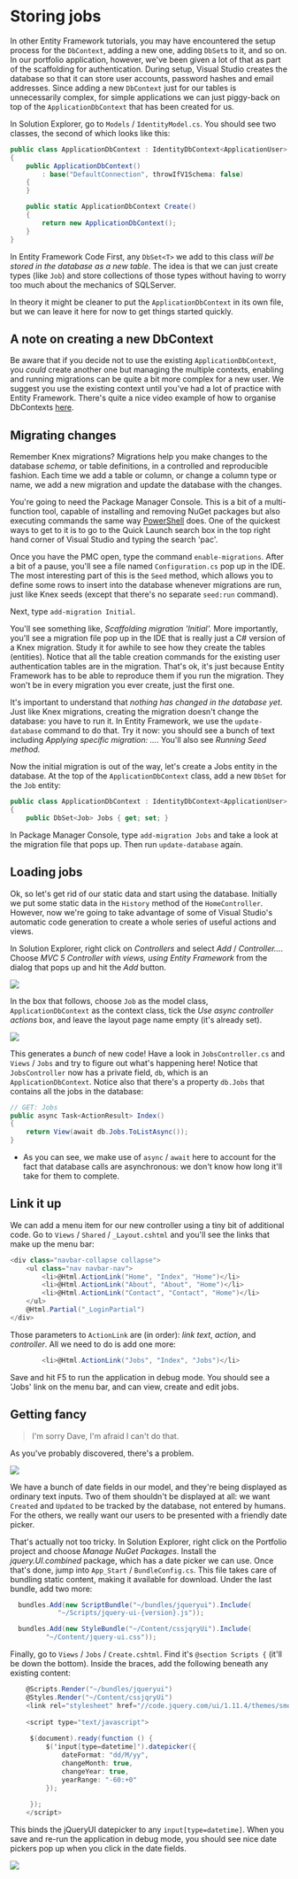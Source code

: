 # Storing jobs

In other Entity Framework tutorials, you may have encountered the setup process for the `DbContext`, adding a new one, adding `DbSet`s to it, and so on. In our portfolio application, however, we've been given a lot of that as part of the scaffolding for authentication. During setup, Visual Studio creates the database so that it can store user accounts, password hashes and email addresses. Since adding a new `DbContext` just for our tables is unnecessarily complex, for simple applications we can just piggy-back on top of the `ApplicationDbContext` that has been created for us.

In Solution Explorer, go to `Models` / `IdentityModel.cs`. You should see two classes, the second of which looks like this:

```cs
public class ApplicationDbContext : IdentityDbContext<ApplicationUser>
{
    public ApplicationDbContext()
        : base("DefaultConnection", throwIfV1Schema: false)
    {
    }

    public static ApplicationDbContext Create()
    {
        return new ApplicationDbContext();
    }
}
```

In Entity Framework Code First, any `DbSet<T>` we add to this class _will be stored in the database as a new table_. The idea is that we can just create types (like `Job`) and store collections of those types without having to worry too much about the mechanics of SQLServer.

In theory it might be cleaner to put the `ApplicationDbContext` in its own file, but we can leave it here for now to get things started quickly.


## A note on creating a new DbContext

Be aware that if you decide not to use the existing `ApplicationDbContext`, you _could_ create another one but managing the multiple contexts, enabling and running migrations can be quite a bit more complex for a new user. We suggest you use the existing context until you've had a lot of practice with Entity Framework. There's quite a nice video example of how to organise DbContexts [here](http://pluralsight.com/training/Player?author=scott-allen&name=aspdotnet-mvc5-fundamentals-m6-ef6&mode=live&clip=2&course=aspdotnet-mvc5-fundamentals).


## Migrating changes

Remember Knex migrations? Migrations help you make changes to the database _schema_, or table definitions, in a controlled and reproducible fashion. Each time we add a table or column, or change a column type or name, we add a new migration and update the database with the changes.

You're going to need the Package Manager Console. This is a bit of a multi-function tool, capable of installing and removing NuGet packages but also executing commands the same way [PowerShell](http://docs.nuget.org/ndocs/tools/powershell-reference) does. One of the quickest ways to get to it is to go to the Quick Launch search box in the top right hand corner of Visual Studio and typing the search 'pac'.

Once you have the PMC open, type the command `enable-migrations`. After a bit of a pause, you'll see a file named `Configuration.cs` pop up in the IDE. The most interesting part of this is the `Seed` method, which allows you to define some rows to insert into the database whenever migrations are run, just like Knex seeds (except that there's no separate `seed:run` command).

Next, type `add-migration Initial`.

You'll see something like, _Scaffolding migration 'Initial'._ More importantly, you'll see a migration file pop up in the IDE that is really just a C# version of a Knex migration. Study it for awhile to see how they create the tables (entities). Notice that all the table creation commands for the existing user authentication tables are in the migration. That's ok, it's just because Entity Framework has to be able to reproduce them if you run the migration. They won't be in every migration you ever create, just the first one.

It's important to understand that _nothing has changed in the database yet_. Just like Knex migrations, creating the migration doesn't change the database: you have to run it. In Entity Framework, we use the `update-database` command to do that.  Try it now: you should see a bunch of text including _Applying specific migration: ..._. You'll also see _Running Seed method._

Now the initial migration is out of the way, let's create a Jobs entity in the database. At the top of the `ApplicationDbContext` class, add a new `DbSet` for the `Job` entity:

```cs
public class ApplicationDbContext : IdentityDbContext<ApplicationUser>
{
    public DbSet<Job> Jobs { get; set; }
```

In Package Manager Console, type `add-migration Jobs` and take a look at the migration file that pops up. Then run `update-database` again.


## Loading jobs

Ok, so let's get rid of our static data and start using the database. Initially we put some static data in the `History` method of the `HomeController`. However, now we're going to take advantage of some of Visual Studio's automatic code generation to create a whole series of useful actions and views.

In Solution Explorer, right click on _Controllers_ and select _Add_ / _Controller..._. Choose _MVC 5 Controller with views, using Entity Framework_ from the dialog that pops up and hit the _Add_ button.

![](portfolio-controller-with-views.png)

In the box that follows, choose `Job` as the model class, `ApplicationDbContext` as the context class, tick the _Use async controller actions_ box, and leave the layout page name empty (it's already set).

![](portfolio-jobs-controller.png)

This generates a _bunch_ of new code! Have a look in `JobsController.cs` and `Views` / `Jobs` and try to figure out what's happening here! Notice that `JobsController` now has a private field, `db`, which is an `ApplicationDbContext`. Notice also that there's a property `db.Jobs` that contains all the jobs in the database:

```cs
// GET: Jobs
public async Task<ActionResult> Index()
{
    return View(await db.Jobs.ToListAsync());
}
```

 - As you can see, we make use of `async` / `await` here to account for the fact that database calls are asynchronous: we don't know how long it'll take for them to complete.


## Link it up

We can add a menu item for our new controller using a tiny bit of additional code. Go to `Views` / `Shared` / `_Layout.cshtml` and you'll see the links that make up the menu bar:

```cs
<div class="navbar-collapse collapse">
    <ul class="nav navbar-nav">
        <li>@Html.ActionLink("Home", "Index", "Home")</li>
        <li>@Html.ActionLink("About", "About", "Home")</li>
        <li>@Html.ActionLink("Contact", "Contact", "Home")</li>
    </ul>
    @Html.Partial("_LoginPartial")
</div>
```
Those parameters to `ActionLink` are (in order): _link text_, _action_, and _controller_. All we need to do is add one more:

```cs
        <li>@Html.ActionLink("Jobs", "Index", "Jobs")</li>
```

Save and hit F5 to run the application in debug mode. You should see a 'Jobs' link on the menu bar, and can view, create and edit jobs.


## Getting fancy

> I'm sorry Dave, I'm afraid I can't do that.

As you've probably discovered, there's a problem.

![](portfolio-form-validation.png)

We have a bunch of date fields in our model, and they're being displayed as ordinary text inputs. Two of them shouldn't be displayed at all: we want `Created` and `Updated` to be tracked by the database, not entered by humans. For the others, we really want our users to be presented with a friendly date picker.

That's actually not too tricky. In Solution Explorer, right click on the Portfolio project and choose _Manage NuGet Packages_. Install the _jquery.UI.combined_ package, which has a date picker we can use. Once that's done, jump into `App_Start` / `BundleConfig.cs`. This file takes care of bundling static content, making it available for download. Under the last bundle, add two more:

```cs
  bundles.Add(new ScriptBundle("~/bundles/jqueryui").Include(  
            "~/Scripts/jquery-ui-{version}.js")); 

  bundles.Add(new StyleBundle("~/Content/cssjqryUi").Include(  
         "~/Content/jquery-ui.css")); 
```

Finally, go to `Views` / `Jobs` / `Create.cshtml`. Find it's `@section Scripts {` (it'll be down the bottom). Inside the braces, add the following beneath any existing content:

```cs
    @Scripts.Render("~/bundles/jqueryui")  
    @Styles.Render("~/Content/cssjqryUi")  
    <link rel="stylesheet" href="//code.jquery.com/ui/1.11.4/themes/smoothness/jquery-ui.css">  
  
    <script type="text/javascript">  
  
     $(document).ready(function () {  
         $('input[type=datetime]').datepicker({  
             dateFormat: "dd/M/yy",  
             changeMonth: true,  
             changeYear: true,  
             yearRange: "-60:+0"  
         });  
  
     });  
    </script>  
```

This binds the jQueryUI datepicker to any `input[type=datetime]`. When you save and re-run the application in debug mode, you should see nice date pickers pop up when you click in the date fields.

![](portfolio-form-validation.png)
